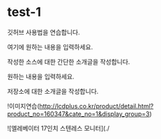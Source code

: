 # test-1
깃허브 사용법을 연습합니다.

여기에 원하는 내용을 입력하세요.

작성한 소스에 대한 간단한 소개글을 작성합니다.

원하는 내용을 입력하세요.

저장소에 대한 소개글을 작성합니다.

!이미지연습(http://lcdplus.co.kr/product/detail.html?product_no=160347&cate_no=1&display_group=3)

![엘레베이터 17인치 스텐레스 모니터](./
